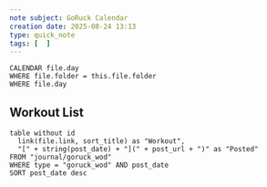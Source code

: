 ```yaml
---
note subject: GoRuck Calendar
creation date: 2025-08-24 13:13
type: quick_note
tags: [  ]
---
```


```dataview
CALENDAR file.day
WHERE file.folder = this.file.folder
WHERE file.day
```

## Workout List
```dataview
table without id
  link(file.link, sort_title) as "Workout",
  "[" + string(post_date) + "](" + post_url + ")" as "Posted"
FROM "journal/goruck_wod"
WHERE type = "goruck_wod" AND post_date
SORT post_date desc

```

